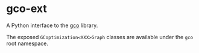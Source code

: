 # gco-ext
A Python interface to the [gco](https://github.com/agoose77/gco-v3.0) library.

The exposed `GCoptimization<XXX>Graph` classes are available under the `gco` root namespace.
